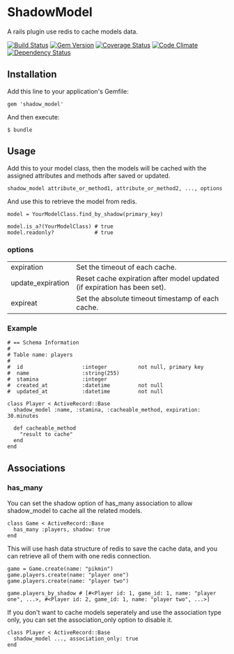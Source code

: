 # ShadowModel

A rails plugin use redis to cache models data.

[![Build Status](https://travis-ci.org/cctiger36/shadow_model.png?branch=master)](https://travis-ci.org/cctiger36/shadow_model) [![Gem Version](https://badge.fury.io/rb/shadow_model.png)](http://badge.fury.io/rb/shadow_model) [![Coverage Status](https://coveralls.io/repos/cctiger36/shadow_model/badge.png)](https://coveralls.io/r/cctiger36/shadow_model) [![Code Climate](https://codeclimate.com/github/cctiger36/shadow_model.png)](https://codeclimate.com/github/cctiger36/shadow_model) [![Dependency Status](https://gemnasium.com/cctiger36/shadow_model.png)](https://gemnasium.com/cctiger36/shadow_model)

## Installation

Add this line to your application's Gemfile:

    gem 'shadow_model'

And then execute:

    $ bundle

## Usage

Add this to your model class, then the models will be cached with the assigned attributes and methods after saved or updated.

    shadow_model attribute_or_method1, attribute_or_method2, ..., options

And use this to retrieve the model from redis.

    model = YourModelClass.find_by_shadow(primary_key)

    model.is_a?(YourModelClass) # true
    model.readonly?             # true

### options

<table>
  <tr>
    <td>expiration</td><td>Set the timeout of each cache.</td>
  </tr>
  <tr>
    <td>update_expiration</td><td>Reset cache expiration after model updated (if expiration has been set).</td>
  </tr>
  <tr>
    <td>expireat</td><td>Set the absolute timeout timestamp of each cache.</td>
  </tr>
</table>

### Example

    # == Schema Information
    #
    # Table name: players
    #
    #  id                   :integer          not null, primary key
    #  name                 :string(255)
    #  stamina              :integer
    #  created_at           :datetime         not null
    #  updated_at           :datetime         not null

    class Player < ActiveRecord::Base
      shadow_model :name, :stamina, :cacheable_method, expiration: 30.minutes

      def cacheable_method
        "result to cache"
      end
    end

## Associations

### has_many

You can set the shadow option of has_many association to allow shadow_model to cache all the related models.

    class Game < ActiveRecord::Base
      has_many :players, shadow: true
    end

This will use hash data structure of redis to save the cache data, and you can retrieve all of them with one redis connection.

    game = Game.create(name: "pikmin")
    game.players.create(name: "player one")
    game.players.create(name: "player two")

    game.players_by_shadow # [#<Player id: 1, game_id: 1, name: "player one", ...>, #<Player id: 2, game_id: 1, name: "player two", ...>]

If you don't want to cache models seperately and use the association type only, you can set the association_only option to disable it.

    class Player < ActiveRecord::Base
      shadow_model ..., association_only: true
    end
